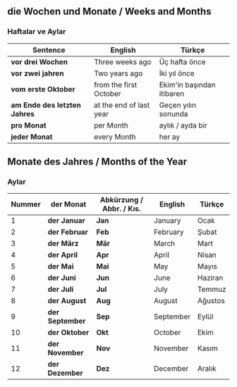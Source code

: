 ## die Wochen und Monate / Weeks and Months
### Haftalar ve Aylar

Sentence | English | Türkçe
--- | --- | ---
**vor drei Wochen** | Three weeks ago | Üç hafta önce
**vor zwei jahren** | Two years ago | İki yıl önce
**vom erste Oktober** | from the first October | Ekim'in başından itibaren
**am Ende des letzten Jahres** | at the end of last year | Geçen yılın sonunda
**pro Monat** | per Month | aylık / ayda bir
**jeder Monat** | every Month | her ay

## Monate des Jahres / Months of the Year
### Aylar

Nummer | der Monat | Abkürzung / Abbr. / Kıs. | English | Türkçe
--- | --- | --- | --- | ---
1 | **der Januar** | **Jan**| January | Ocak
2 | **der Februar** | **Feb**| February | Şubat
3 | **der März** | **Mär**| March | Mart
4 | **der April** | **Apr**| April | Nisan
5 | **der Mai** | **Mai**| May | Mayıs
6 | **der Juni** | **Jun**| June | Haziran
7 | **der Juli** | **Jul**| July | Temmuz
8 | **der August** | **Aug**| August | Ağustos
9 | **der September** | **Sep**| September | Eylül
10 | **der Oktober** | **Okt**| October | Ekim
11 | **der November** | **Nov**| November | Kasım
12 | **der Dezember** | **Dez**| December | Aralık
